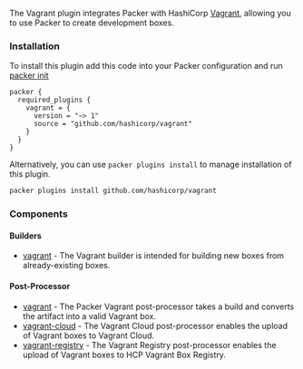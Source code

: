 
The Vagrant plugin integrates Packer with HashiCorp [Vagrant](https://www.vagrantup.com/), allowing you to use Packer to create development boxes.

### Installation
To install this plugin add this code into your Packer configuration and run [packer init](/packer/docs/commands/init)

```hcl
packer {
  required_plugins {
    vagrant = {
      version = "~> 1"
      source = "github.com/hashicorp/vagrant"
    }
  }
}
```

Alternatively, you can use `packer plugins install` to manage installation of this plugin.

```sh
packer plugins install github.com/hashicorp/vagrant
```

### Components

#### Builders
- [vagrant](/packer/integrations/hashicorp/vagrant/latest/components/builder/vagrant) - The Vagrant builder is intended for building new boxes from already-existing boxes.

#### Post-Processor
- [vagrant](/packer/integrations/hashicorp/vagrant/latest/components/post-processor/vagrant) - The Packer Vagrant post-processor takes a build and converts the artifact into a valid Vagrant box.
- [vagrant-cloud](/packer/integrations/hashicorp/vagrant/latest/components/post-processor/vagrant-cloud) - The Vagrant Cloud post-processor enables the upload of Vagrant boxes to Vagrant Cloud.
- [vagrant-registry](/packer/integrations/hashicorp/vagrant/latest/components/post-processor/vagrant-registry) - The Vagrant Registry post-processor enables the upload of Vagrant boxes to HCP Vagrant Box Registry. 
